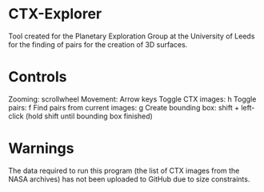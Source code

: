 # CTX-Explorer
Tool created for the Planetary Exploration Group at the University of Leeds for the finding of pairs for the creation of 3D surfaces.

# Controls
Zooming: scrollwheel
Movement: Arrow keys
Toggle CTX images: h
Toggle pairs: f
Find pairs from current images: g
Create bounding box: shift + left-click (hold shift until bounding box finished)

# Warnings
The data required to run this program (the list of CTX images from the NASA archives) has not been uploaded to GitHub due to size constraints.
